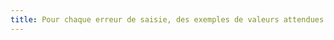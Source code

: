 ```yaml
---
title: Pour chaque erreur de saisie, des exemples de valeurs attendues sont-ils suggérés, si nécessaire ?
---
```

